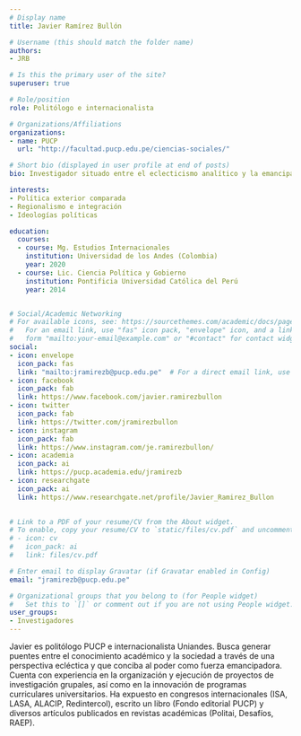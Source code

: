 ```yaml
---
# Display name
title: Javier Ramírez Bullón

# Username (this should match the folder name)
authors:
- JRB

# Is this the primary user of the site?
superuser: true

# Role/position
role: Politólogo e internacionalista

# Organizations/Affiliations
organizations:
- name: PUCP
  url: "http://facultad.pucp.edu.pe/ciencias-sociales/"

# Short bio (displayed in user profile at end of posts)
bio: Investigador situado entre el eclecticismo analítico y la emancipación del poder. 

interests:
- Política exterior comparada
- Regionalismo e integración
- Ideologías políticas

education:
  courses:
  - course: Mg. Estudios Internacionales
    institution: Universidad de los Andes (Colombia)
    year: 2020
  - course: Lic. Ciencia Política y Gobierno
    institution: Pontificia Universidad Católica del Perú
    year: 2014


# Social/Academic Networking
# For available icons, see: https://sourcethemes.com/academic/docs/page-builder/#icons
#   For an email link, use "fas" icon pack, "envelope" icon, and a link in the
#   form "mailto:your-email@example.com" or "#contact" for contact widget.
social:
- icon: envelope
  icon_pack: fas
  link: "mailto:jramirezb@pucp.edu.pe"  # For a direct email link, use "mailto:test@example.org".
- icon: facebook
  icon_pack: fab
  link: https://www.facebook.com/javier.ramirezbullon
- icon: twitter
  icon_pack: fab
  link: https://twitter.com/jramirezbullon
- icon: instagram
  icon_pack: fab
  link: https://www.instagram.com/je.ramirezbullon/
- icon: academia
  icon_pack: ai
  link: https://pucp.academia.edu/jramirezb
- icon: researchgate
  icon_pack: ai
  link: https://www.researchgate.net/profile/Javier_Ramirez_Bullon
  

# Link to a PDF of your resume/CV from the About widget.
# To enable, copy your resume/CV to `static/files/cv.pdf` and uncomment the lines below.
# - icon: cv
#   icon_pack: ai
#   link: files/cv.pdf

# Enter email to display Gravatar (if Gravatar enabled in Config)
email: "jramirezb@pucp.edu.pe"

# Organizational groups that you belong to (for People widget)
#   Set this to `[]` or comment out if you are not using People widget.
user_groups:
- Investigadores
---
```


Javier es politólogo PUCP e internacionalista Uniandes. Busca generar puentes entre el conocimiento académico y la sociedad a través de una perspectiva ecléctica y que conciba al poder como fuerza emancipadora. Cuenta con experiencia en la organización y ejecución de proyectos de investigación grupales, así como en la innovación de programas curriculares universitarios. Ha expuesto en congresos internacionales (ISA, LASA, ALACIP, Redintercol), escrito un libro (Fondo editorial PUCP) y diversos artículos publicados en revistas académicas (Politai, Desafíos, RAEP). 
